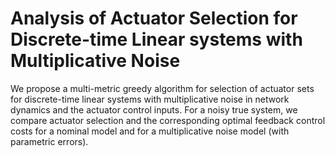 # Analysis of Actuator Selection for Discrete-time Linear systems with Multiplicative Noise

We propose a multi-metric greedy algorithm for selection of actuator sets for discrete-time linear systems with multiplicative noise in network dynamics and the actuator control inputs. For a noisy true system, we compare actuator selection and the corresponding optimal feedback control costs for a nominal model and for a multiplicative noise model (with parametric errors).
